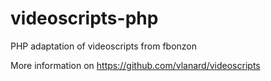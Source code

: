 videoscripts-php
================

PHP adaptation of videoscripts from fbonzon

More information on https://github.com/vlanard/videoscripts
